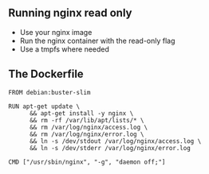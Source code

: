 ## Running nginx read only
* Use your nginx image
* Run the nginx container with the read-only flag
* Use a tmpfs where needed

## The Dockerfile
```
FROM debian:buster-slim

RUN apt-get update \
      && apt-get install -y nginx \
      && rm -rf /var/lib/apt/lists/* \
      && rm /var/log/nginx/access.log \
      && rm /var/log/nginx/error.log \
      && ln -s /dev/stdout /var/log/nginx/access.log \
      && ln -s /dev/stderr /var/log/nginx/error.log

CMD ["/usr/sbin/nginx", "-g", "daemon off;"]
```
